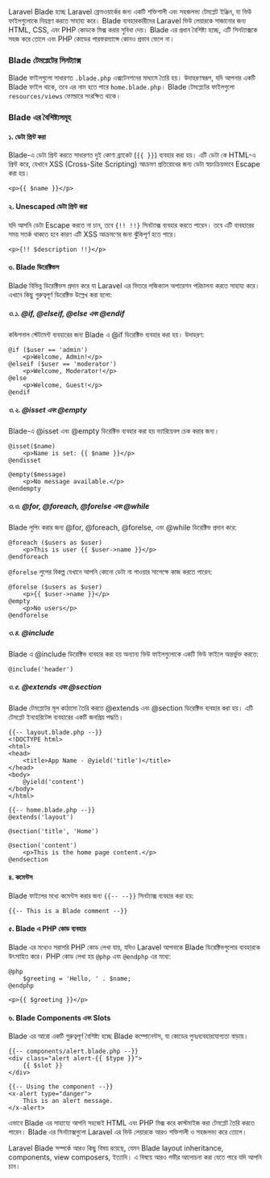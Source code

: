 Laravel Blade হচ্ছে Laravel ফ্রেমওয়ার্কের জন্য একটি শক্তিশালী এবং সহজলভ্য টেমপ্লেট ইঞ্জিন, যা ভিউ ফাইলগুলোকে নিয়ন্ত্রণ করতে সাহায্য করে। Blade ব্যবহারকারীদের Laravel ভিউ লেয়ারকে সাজানোর জন্য HTML, CSS, এবং PHP কোডকে মিক্স করার সুবিধা দেয়। Blade এর প্রধান বৈশিষ্ট্য হচ্ছে, এটি সিনট্যাক্সকে সহজ করে তোলে এবং PHP কোডের পারফরম্যান্সে কোনও প্রভাব ফেলে না।

### Blade টেমপ্লেটের সিনট্যাক্স

Blade ফাইলগুলো সাধারণত `.blade.php` এক্সটেনশনের মাধ্যমে তৈরি হয়। উদাহরণস্বরূপ, যদি আপনার একটি Blade ফাইল থাকে, তবে এর নাম হতে পারে `home.blade.php`। Blade টেমপ্লেটের ফাইলগুলো `resources/views` ফোল্ডারে সংরক্ষিত থাকে।

### Blade এর বৈশিষ্ট্যসমূহ

#### ১. ডেটা প্রিন্ট করা

Blade-এ ডেটা প্রিন্ট করতে সাধারণত দুই কোণা ব্র্যাকেট (`{{ }}`) ব্যবহার করা হয়। এটি ডেটা কে HTML-এ প্রিন্ট করে, যেখানে XSS (Cross-Site Scripting) আক্রমণ প্রতিরোধের জন্য ডেটা স্বয়ংক্রিয়ভাবে Escape করা হয়।

```blade
<p>{{ $name }}</p>
```

#### ২. Unescaped ডেটা প্রিন্ট করা

যদি আপনি ডেটা Escape করতে না চান, তবে `{!! !!}` সিনট্যাক্স ব্যবহার করতে পারেন। তবে এটি ব্যবহারের সময় সতর্ক থাকতে হবে কারণ এটি XSS আক্রমণের জন্য ঝুঁকিপূর্ণ হতে পারে।

```blade
<p>{!! $description !!}</p>
```

#### ৩. Blade ডিরেক্টিভস

Blade বিভিন্ন ডিরেক্টিভস প্রদান করে যা Laravel এর ভিতরে লজিক্যাল অপারেশন পরিচালনা করতে সাহায্য করে। এখানে কিছু গুরুত্বপূর্ণ ডিরেক্টিভ উল্লেখ করা হলো:

##### ৩.১. @if, @elseif, @else এবং @endif

কন্ডিশনাল স্টেটমেন্ট ব্যবহারের জন্য Blade এ @if ডিরেক্টিভ ব্যবহার করা হয়। উদাহরণ:

```blade
@if ($user == 'admin')
    <p>Welcome, Admin!</p>
@elseif ($user == 'moderator')
    <p>Welcome, Moderator!</p>
@else
    <p>Welcome, Guest!</p>
@endif
```

##### ৩.২. @isset এবং @empty

Blade-এ @isset এবং @empty ডিরেক্টিভ ব্যবহার করা হয় ভ্যারিয়েবল চেক করার জন্য।

```blade
@isset($name)
    <p>Name is set: {{ $name }}</p>
@endisset

@empty($message)
    <p>No message available.</p>
@endempty
```

##### ৩.৩. @for, @foreach, @forelse এবং @while

Blade লুপিং করার জন্য @for, @foreach, @forelse, এবং @while ডিরেক্টিভ প্রদান করে:

```blade
@foreach ($users as $user)
    <p>This is user {{ $user->name }}</p>
@endforeach
```

`@forelse` লুপের বিকল্প যেখানে আপনি কোনো ডেটা না পাওয়ার সাপেক্ষে কাজ করতে পারেন:

```blade
@forelse ($users as $user)
    <p>{{ $user->name }}</p>
@empty
    <p>No users</p>
@endforelse
```

##### ৩.৪. @include

Blade এ @include ডিরেক্টিভ ব্যবহার করা হয় অন্যান্য ভিউ ফাইলগুলোকে একটি ভিউ ফাইলে অন্তর্ভুক্ত করতে:

```blade
@include('header')
```

##### ৩.৫. @extends এবং @section

Blade টেমপ্লেটের মূল কাঠামো তৈরি করতে @extends এবং @section ডিরেক্টিভ ব্যবহার করা হয়। এটি টেমপ্লেট ইনহেরিটেন্স ব্যবহারের একটি জনপ্রিয় পদ্ধতি।

```blade
{{-- layout.blade.php --}}
<!DOCTYPE html>
<html>
<head>
    <title>App Name - @yield('title')</title>
</head>
<body>
    @yield('content')
</body>
</html>
```

```blade
{{-- home.blade.php --}}
@extends('layout')

@section('title', 'Home')

@section('content')
    <p>This is the home page content.</p>
@endsection
```

#### ৪. কমেন্টস

Blade ফাইলের মধ্যে কমেন্টস করার জন্য `{{-- --}}` সিনট্যাক্স ব্যবহার করা হয়:

```blade
{{-- This is a Blade comment --}}
```

#### ৫. Blade এ PHP কোড ব্যবহার

Blade এর মধ্যেও সরাসরি PHP কোড লেখা যায়, যদিও Laravel আপনাকে Blade ডিরেক্টিভগুলোর ব্যবহারকে উৎসাহিত করে। PHP কোড লেখা হয় `@php` এবং `@endphp` এর মধ্যে:

```blade
@php
    $greeting = 'Hello, ' . $name;
@endphp

<p>{{ $greeting }}</p>
```

#### ৬. Blade Components এবং Slots

Blade এর আরো একটি গুরুত্বপূর্ণ বৈশিষ্ট্য হচ্ছে Blade কম্পোনেন্টস, যা কোডের পুনঃব্যবহারযোগ্যতা বাড়ায়।

```blade
{{-- components/alert.blade.php --}}
<div class="alert alert-{{ $type }}">
    {{ $slot }}
</div>
```

```blade
{{-- Using the component --}}
<x-alert type="danger">
    This is an alert message.
</x-alert>
```

এভাবে Blade এর সাহায্যে আপনি সহজেই HTML এবং PHP মিক্স করে কাস্টমাইজ করা টেমপ্লেট তৈরি করতে পারেন। Blade এর সিনট্যাক্সগুলো Laravel এর ভিউ লেয়ারকে আরও শক্তিশালী ও সহজলভ্য করে তোলে।

Laravel Blade সম্পর্কে আরও কিছু বিষয় রয়েছে, যেমন Blade layout inheritance, components, view composers, ইত্যাদি। এ বিষয়ে আরও গভীর আলোচনা করা যেতে পারে যদি আপনি চান।
